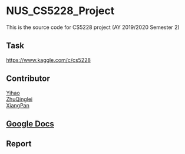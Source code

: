 # NUS_CS5228_Project  
This is the source code for CS5228 project (AY 2019/2020 Semester 2)  
## Task  
https://www.kaggle.com/c/cs5228
## Contributor  

[Yihao](https://github.com/Vincentwei1021)  
[ZhuQinglei](https://github.com/ZhuQinglei)  
[XiangPan](https://github.com/hoverwings)  

## [Google Docs](https://docs.google.com/document/d/1W6jIvFtX8nyxv8nMnLYfKLoAtyhfCOEJm2UM9hVqRqk/edit?usp=sharing)  


## Report  